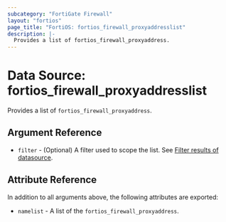 ```yaml
---
subcategory: "FortiGate Firewall"
layout: "fortios"
page_title: "FortiOS: fortios_firewall_proxyaddresslist"
description: |-
  Provides a list of fortios_firewall_proxyaddress.
---
```


# Data Source: fortios_firewall_proxyaddresslist
Provides a list of `fortios_firewall_proxyaddress`.

## Argument Reference

* `filter` - (Optional) A filter used to scope the list. See [Filter results of datasource](https://registry.terraform.io/providers/fortinetdev/fortios/latest/docs/guides/fgt_filter).

## Attribute Reference

In addition to all arguments above, the following attributes are exported:

* `namelist` -  A list of the `fortios_firewall_proxyaddress`.
